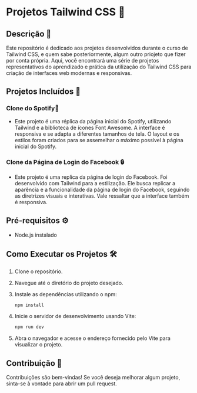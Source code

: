 # **Projetos Tailwind CSS 🎨**

## Descrição 📄

Este repositório é dedicado aos projetos desenvolvidos durante o curso de Tailwind CSS, e quem sabe posteriormente, algum outro priojeto que fizer por conta própria. Aqui, você encontrará uma série de projetos representativos do aprendizado e prática da utilização do Tailwind CSS para criação de interfaces web modernas e responsivas.

## **Projetos Incluídos 🚀**

### **Clone do Spotify**🎵

- Este projeto é uma réplica da página inicial do Spotify, utilizando Tailwind e a biblioteca de ícones Font Awesome. A interface é responsiva e se adapta a diferentes tamanhos de tela. O layout e os estilos foram criados para se assemelhar o máximo possível à página inicial do Spotify.

### **Clone da Página de Login do Facebook** 🔒

- Este projeto é uma replica da página de login do Facebook. Foi desenvolvido com Tailwind para a estilização. Ele busca replicar a aparência e a funcionalidade da página de login do Facebook, seguindo as diretrizes visuais e interativas. Vale ressaltar que a interface também é responsiva.

## **Pré-requisitos ⚙️**

- Node.js instalado

## **Como Executar os Projetos 🛠️**

1. Clone o repositório.
2. Navegue até o diretório do projeto desejado.
3. Instale as dependências utilizando o npm:

   ```bash
   npm install
   ```

4. Inicie o servidor de desenvolvimento usando Vite:

   ```bash
   npm run dev
   ```

5. Abra o navegador e acesse o endereço fornecido pelo Vite para visualizar o projeto.

## **Contribuição 🤝**

Contribuições são bem-vindas! Se você deseja melhorar algum projeto, sinta-se à vontade para abrir um pull request.
